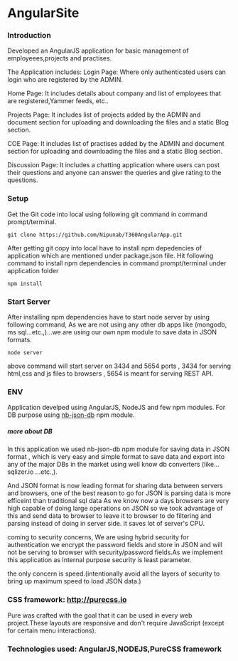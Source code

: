 # AngularSite

### Introduction
Developed an AngularJS application for basic management of employeees,projects and practises.

The Application includes:
 Login Page: Where only authenticated users can login who are registered by the ADMIN.

 Home Page: It includes details about company and list of employees that are registered,Yammer feeds, etc..

 Projects Page: It includes list of projects added by the ADMIN and document section for uploading and downloading the files and a static Blog section.

COE Page: It includes list of practises added by the ADMIN and document section for uploading and downloading the files and a static Blog section.

Discussion Page: It includes a chatting application where users can post their questions and anyone can answer the queries and give rating to the questions.


### Setup

Get the Git code into  local using following git command in command prompt/terminal.

```
git clone https://github.com/Nipunab/T360AngularApp.git
```

After getting git copy into local have to install npm depedencies of application which are mentioned under package.json file. Hit following command to install npm dependencies in command prompt/terminal under application folder

```
npm install
```

### Start Server

After installing npm dependencies have to start node server by using following command, As we are not using any other db apps like (mongodb, ms sql...etc.,)...we are using our own npm module to save data in JSON formats.

```
node server
```

above command will start server on 3434 and 5654 ports , 3434 for serving html,css and js files to browsers , 5654 is meant for serving REST API.


### ENV
Application develped  using AngularJS, NodeJS and few npm modules. For DB purpose using [nb-json-db](https://www.npmjs.com/package/nb-json-db) npm module.

##### more about DB
In this application we used nb-json-db npm module for saving data in JSON format , which is very easy and simple format to save data and export into any of the major DBs in the market using well know db converters (like... sqlizer.io ...etc.,).

And JSON format is now leading format for sharing data between servers and browsers, one of the best reason to go for JSON is parsing data is more efficeint than traditional sql data As we know now a days browsers are very  high capable of doing large operations on JSON so we took advantage of this and send data to browser to leave it to browser to do filtering and parsing instead of doing in server side. it saves lot of server's CPU.

coming to security concerns, We are using hybrid security for authentication we encrypt the password fields and store in JSON and will not be serving to browser with security/password fields.As we implement this application as Internal purpose security is least parameter.

the only concern is speed.(intentionally avoid all the layers of security to bring up maximum speed to load JSON data.)

### CSS framework: http://purecss.io
Pure was crafted with the goal that it can be used in every web project.These layouts are responsive and don't require JavaScript (except for certain menu interactions).

### Technologies used: AngularJS,NODEJS,PureCSS framework

